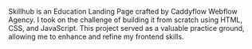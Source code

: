 Skillhub is an Education Landing Page crafted by Caddyflow Webflow Agency.
I took on the challenge of building it from scratch using HTML, CSS, and JavaScript.
This project served as a valuable practice ground, allowing me to enhance and refine my frontend skills.
